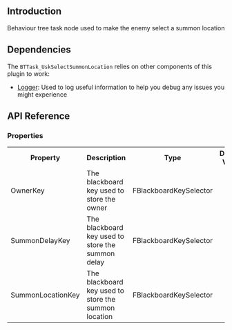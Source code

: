 ## Introduction
Behaviour tree task node used to make the enemy select a summon location

## Dependencies
The <code>BTTask_UskSelectSummonLocation</code> relies on other components of this plugin to work:
<ul>
	<li><a href="../logger">Logger</a>: Used to log useful information to help you debug any issues you might experience</li>
</ul>

## API Reference
### Properties
<table>
	<tr>
		<th>Property</th>
		<th>Description</th>
		<th>Type</th>
		<th>Default Value</th>
	</tr>
	<tr>
		<td>OwnerKey</td>
		<td>The blackboard key used to store the owner</td>
		<td>FBlackboardKeySelector</td>
		<td></td>
	</tr>
	<tr>
		<td>SummonDelayKey</td>
		<td>The blackboard key used to store the summon delay</td>
		<td>FBlackboardKeySelector</td>
		<td></td>
	</tr>
	<tr>
		<td>SummonLocationKey</td>
		<td>The blackboard key used to store the summon location</td>
		<td>FBlackboardKeySelector</td>
		<td></td>
	</tr>
</table>
